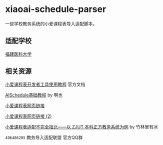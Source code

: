 # xiaoai-schedule-parser

一些学校教务系统的小爱课程表导入适配脚本。

## 适配学校

[福建医科大学](https://github.com/kqakqakqa/xiaoai-schedule-parser/tree/福建医科大学/新正方V9.0_request)

## 相关资源

[小爱课程表开发者工具使用教程](https://open-schedule-prod.ai.xiaomi.com/docs/#/help/) 官方文档

[AISchedule基础教程](https://aisc.ioll.top/) by 啊也

[小爱课程表网页链接](https://aischedule.ai.xiaomi.com/)

[小爱课程表网页链接 (2)](https://i.ai.mi.com/h5/precache/ai-schedule/)

[小爱课程表适配不完全指北——以 ZJUT 本科正方教务系统为例](https://zhul.in/2024/11/18/mi-ai-class-schedule-adapter-for-zjut/) by 竹林里有冰

`496486285` 教务导入适配联盟 官方QQ群